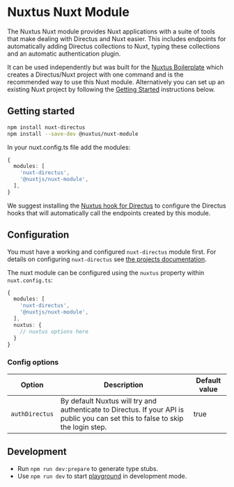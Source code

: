 # Nuxtus Nuxt Module

The Nuxtus Nuxt module provides Nuxt applications with a suite of tools that make dealing with Directus and Nuxt easier. This includes endpoints for automatically adding Directus collections to Nuxt, typing these collections and an automatic authentication plugin.

It can be used independently but was built for the [Nuxtus Boilerplate](https://github.com/nuxtus/nuxtus) which creates a Directus/Nuxt project with one command and is the recommended way to use this Nuxt module. Alternatively you can set up an existing Nuxt project by following the [Getting Started](#getting-started) instructions below.

## Getting started

```bash
npm install nuxt-directus
npm install --save-dev @nuxtus/nuxt-module
```

In your nuxt.config.ts file add the modules:

```typescript
{
  modules: [
    'nuxt-directus',
    '@nuxtjs/nuxt-module',
  ],
}
```

We suggest installing the [Nuxtus hook for Directus](https://github.com/nuxtus/hook) to configure the Directus hooks that will automatically call the endpoints created by this module.

## Configuration

You must have a working and configured `nuxt-directus` module first. For details on configuring `nuxt-directus` see [the projects documentation](https://www.npmjs.com/package/nuxt-directus).

The nuxt module can be configured using the `nuxtus` property within `nuxt.config.ts`:

```typescript
{
  modules: [
    'nuxt-directus',
    '@nuxtjs/nuxt-module',
  ],
  nuxtus: {
    // nuxtus options here
  }
}
```

### Config options


| Option                              | Description                       | Default value                   |
|-----------------------------------|-----------------------------------|-----------------------------------|
| `authDirectus`                            | By default Nuxtus will try and authenticate to Directus. If your API is public you can set this to false to skip the login step.       | true


## Development

- Run `npm run dev:prepare` to generate type stubs.
- Use `npm run dev` to start [playground](./playground) in development mode.
